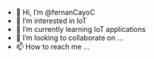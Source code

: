 - 👋 Hi, I’m @fernanCayoC
- 👀 I’m interested in IoT
- 🌱 I’m currently learning IoT applications
- 💞️ I’m looking to collaborate on ...
- 📫 How to reach me ...

<!---
fernanCayoC/fernanCayoC is a ✨ special ✨ repository because its `README.md` (this file) appears on your GitHub profile.a
You can click the Preview link to take a look at your changes.
--->
